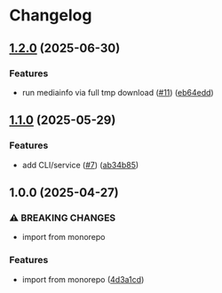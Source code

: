 # Changelog

## [1.2.0](https://github.com/blaahaj/dropbox-hacking-mediainfo-db/compare/v1.1.0...v1.2.0) (2025-06-30)


### Features

* run mediainfo via full tmp download ([#11](https://github.com/blaahaj/dropbox-hacking-mediainfo-db/issues/11)) ([eb64edd](https://github.com/blaahaj/dropbox-hacking-mediainfo-db/commit/eb64edd3715faff74d2d1f69cf9ae914c941f78c))

## [1.1.0](https://github.com/blaahaj/dropbox-hacking-mediainfo-db/compare/v1.0.0...v1.1.0) (2025-05-29)


### Features

* add CLI/service ([#7](https://github.com/blaahaj/dropbox-hacking-mediainfo-db/issues/7)) ([ab34b85](https://github.com/blaahaj/dropbox-hacking-mediainfo-db/commit/ab34b856cf94a6c55a5cdd68636ce04ba32d102b))

## 1.0.0 (2025-04-27)


### ⚠ BREAKING CHANGES

* import from monorepo

### Features

* import from monorepo ([4d3a1cd](https://github.com/blaahaj/dropbox-hacking-mediainfo-db/commit/4d3a1cdcff2a87e1cf8e0379890a5c632d4daf00))

